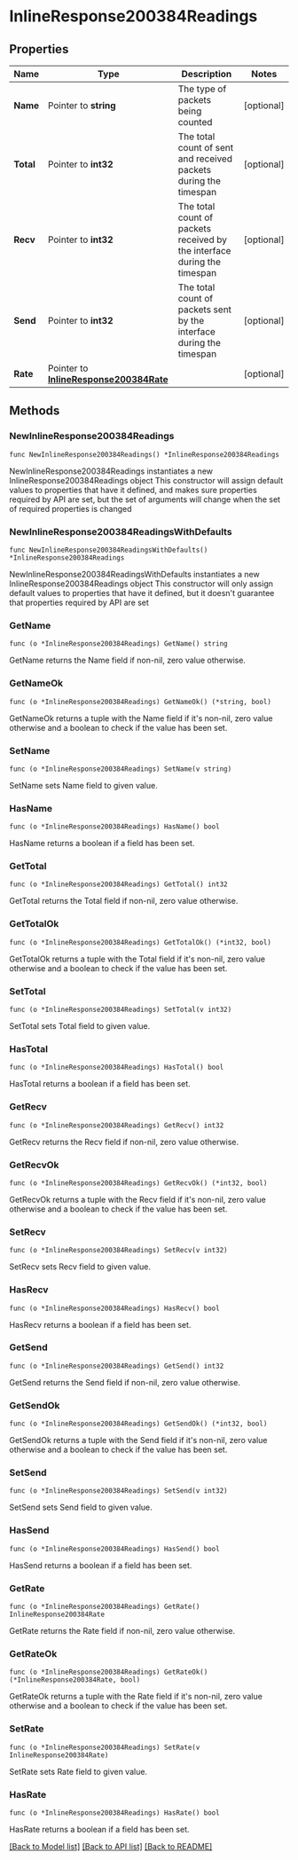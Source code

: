 # InlineResponse200384Readings

## Properties

Name | Type | Description | Notes
------------ | ------------- | ------------- | -------------
**Name** | Pointer to **string** | The type of packets being counted | [optional] 
**Total** | Pointer to **int32** | The total count of sent and received packets during the timespan | [optional] 
**Recv** | Pointer to **int32** | The total count of packets received by the interface during the timespan | [optional] 
**Send** | Pointer to **int32** | The total count of packets sent by the interface during the timespan | [optional] 
**Rate** | Pointer to [**InlineResponse200384Rate**](InlineResponse200384Rate.md) |  | [optional] 

## Methods

### NewInlineResponse200384Readings

`func NewInlineResponse200384Readings() *InlineResponse200384Readings`

NewInlineResponse200384Readings instantiates a new InlineResponse200384Readings object
This constructor will assign default values to properties that have it defined,
and makes sure properties required by API are set, but the set of arguments
will change when the set of required properties is changed

### NewInlineResponse200384ReadingsWithDefaults

`func NewInlineResponse200384ReadingsWithDefaults() *InlineResponse200384Readings`

NewInlineResponse200384ReadingsWithDefaults instantiates a new InlineResponse200384Readings object
This constructor will only assign default values to properties that have it defined,
but it doesn't guarantee that properties required by API are set

### GetName

`func (o *InlineResponse200384Readings) GetName() string`

GetName returns the Name field if non-nil, zero value otherwise.

### GetNameOk

`func (o *InlineResponse200384Readings) GetNameOk() (*string, bool)`

GetNameOk returns a tuple with the Name field if it's non-nil, zero value otherwise
and a boolean to check if the value has been set.

### SetName

`func (o *InlineResponse200384Readings) SetName(v string)`

SetName sets Name field to given value.

### HasName

`func (o *InlineResponse200384Readings) HasName() bool`

HasName returns a boolean if a field has been set.

### GetTotal

`func (o *InlineResponse200384Readings) GetTotal() int32`

GetTotal returns the Total field if non-nil, zero value otherwise.

### GetTotalOk

`func (o *InlineResponse200384Readings) GetTotalOk() (*int32, bool)`

GetTotalOk returns a tuple with the Total field if it's non-nil, zero value otherwise
and a boolean to check if the value has been set.

### SetTotal

`func (o *InlineResponse200384Readings) SetTotal(v int32)`

SetTotal sets Total field to given value.

### HasTotal

`func (o *InlineResponse200384Readings) HasTotal() bool`

HasTotal returns a boolean if a field has been set.

### GetRecv

`func (o *InlineResponse200384Readings) GetRecv() int32`

GetRecv returns the Recv field if non-nil, zero value otherwise.

### GetRecvOk

`func (o *InlineResponse200384Readings) GetRecvOk() (*int32, bool)`

GetRecvOk returns a tuple with the Recv field if it's non-nil, zero value otherwise
and a boolean to check if the value has been set.

### SetRecv

`func (o *InlineResponse200384Readings) SetRecv(v int32)`

SetRecv sets Recv field to given value.

### HasRecv

`func (o *InlineResponse200384Readings) HasRecv() bool`

HasRecv returns a boolean if a field has been set.

### GetSend

`func (o *InlineResponse200384Readings) GetSend() int32`

GetSend returns the Send field if non-nil, zero value otherwise.

### GetSendOk

`func (o *InlineResponse200384Readings) GetSendOk() (*int32, bool)`

GetSendOk returns a tuple with the Send field if it's non-nil, zero value otherwise
and a boolean to check if the value has been set.

### SetSend

`func (o *InlineResponse200384Readings) SetSend(v int32)`

SetSend sets Send field to given value.

### HasSend

`func (o *InlineResponse200384Readings) HasSend() bool`

HasSend returns a boolean if a field has been set.

### GetRate

`func (o *InlineResponse200384Readings) GetRate() InlineResponse200384Rate`

GetRate returns the Rate field if non-nil, zero value otherwise.

### GetRateOk

`func (o *InlineResponse200384Readings) GetRateOk() (*InlineResponse200384Rate, bool)`

GetRateOk returns a tuple with the Rate field if it's non-nil, zero value otherwise
and a boolean to check if the value has been set.

### SetRate

`func (o *InlineResponse200384Readings) SetRate(v InlineResponse200384Rate)`

SetRate sets Rate field to given value.

### HasRate

`func (o *InlineResponse200384Readings) HasRate() bool`

HasRate returns a boolean if a field has been set.


[[Back to Model list]](../README.md#documentation-for-models) [[Back to API list]](../README.md#documentation-for-api-endpoints) [[Back to README]](../README.md)


